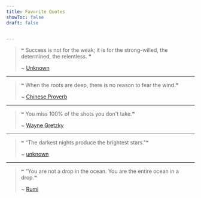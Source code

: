 ```yaml
---
title: Favorite Quotes
showToc: false
draft: false


---
```


> ❝ Success is not for the weak; it is for the strong-willed, the determined, the relentless. ❞
> 
> ~ [Unknown]()

---

> ❝ When the roots are deep, there is no reason to fear the wind.❞
> 
> ~ [Chinese Proverb]()


---

> ❝ You miss 100% of the shots you don't take.❞
> 
> ~ [Wayne Gretzky]()

---

> ❝ "The darkest nights produce the brightest stars."❞
> 
> ~ [unknown]()

---



> ❝ "You are not a drop in the ocean. You are the entire ocean in a drop.❞
> 
> ~ [Rumi]()
